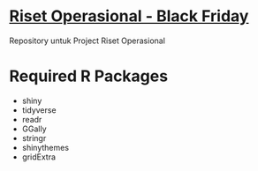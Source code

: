 # [Riset Operasional - Black Friday](https://www.kaggle.com/mehdidag/black-friday)
Repository untuk Project Riset Operasional



# Required R Packages
- shiny
- tidyverse
- readr
- GGally
- stringr
- shinythemes
- gridExtra
